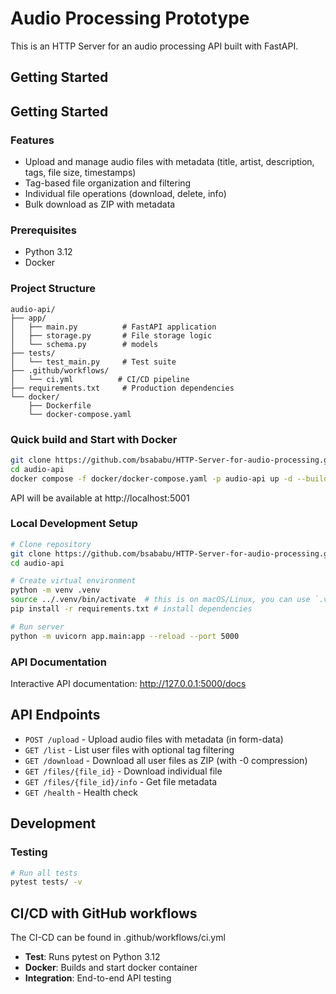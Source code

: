 # Audio Processing Prototype

This is an HTTP Server for an audio processing API built with FastAPI.

## Getting Started

## Getting Started

### Features

- Upload and manage audio files with metadata (title, artist, description, tags, file size, timestamps)
- Tag-based file organization and filtering
- Individual file operations (download, delete, info)
- Bulk download as ZIP with metadata

### Prerequisites
- Python 3.12
- Docker

### Project Structure

```
audio-api/
├── app/
│   ├── main.py          # FastAPI application
│   ├── storage.py       # File storage logic
│   └── schema.py        # models
├── tests/
│   └── test_main.py     # Test suite
├── .github/workflows/
│   └── ci.yml          # CI/CD pipeline
├── requirements.txt     # Production dependencies
└── docker/
    ├── Dockerfile
    └── docker-compose.yaml
```

### Quick build and Start with Docker
```bash
git clone https://github.com/bsababu/HTTP-Server-for-audio-processing.git
cd audio-api
docker compose -f docker/docker-compose.yaml -p audio-api up -d --build
```
API will be available at http://localhost:5001

### Local Development Setup
```bash
# Clone repository
git clone https://github.com/bsababu/HTTP-Server-for-audio-processing.git
cd audio-api

# Create virtual environment
python -m venv .venv
source ../.venv/bin/activate  # this is on macOS/Linux, you can use `.venv\Scripts\activate` on Windows
pip install -r requirements.txt # install dependencies

# Run server
python -m uvicorn app.main:app --reload --port 5000
```

### API Documentation
Interactive API documentation: http://127.0.0.1:5000/docs

## API Endpoints

- `POST /upload` - Upload audio files with metadata (in form-data)
- `GET /list` - List user files with optional tag filtering
- `GET /download` - Download all user files as ZIP (with -0 compression)
- `GET /files/{file_id}` - Download individual file
- `GET /files/{file_id}/info` - Get file metadata
- `GET /health` - Health check

## Development

### Testing
```bash
# Run all tests
pytest tests/ -v
```

## CI/CD with GitHub workflows
The CI-CD can be found in .github/workflows/ci.yml

- **Test**: Runs pytest on Python 3.12
- **Docker**: Builds and start docker container
- **Integration**: End-to-end API testing

